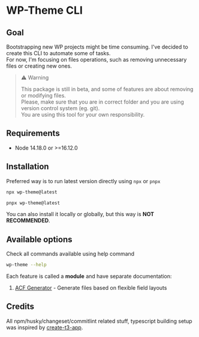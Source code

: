 # WP-Theme CLI

## Goal

Bootstrapping new WP projects might be time consuming. I've decided to create this CLI to automate some of tasks.  
For now, I'm focusing on files operations, such as removing unnecessary files or creating new ones.

> ⚠ Warning
>
> This package is still in beta, and some of features are about removing or modifying files.  
> Please, make sure that you are in correct folder and you are using version control system (eg. git).  
> You are using this tool for your own responsibility.

## Requirements

- Node 14.18.0 or >=16.12.0

## Installation

Preferred way is to run latest version directly using `npx` or `pnpx`

```bash
npx wp-theme@latest
```

```bash
pnpx wp-theme@latest
```

You can also install it locally or globally, but this way is **NOT RECOMMENDED**.

## Available options

Check all commands available using help command

```bash
wp-theme --help
```

Each feature is called a **module** and have separate documentation:

1. [ACF Generator](docs/acf-generator.md) - Generate files based on flexible field layouts

## Credits

All npm/husky/changeset/commitlint related stuff, typescript building setup was inspired by [create-t3-app](https://github.com/t3-oss/create-t3-app).
